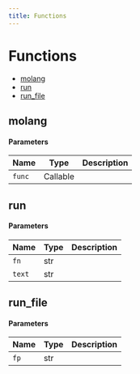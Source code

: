 ```yaml
---
title: Functions
---
```


# Functions

- [molang](#molang)
- [run](#run)
- [run_file](#run-file)

## molang

#### Parameters

| Name | Type     | Description |
| ---- | -------- | ----------- |
| `func` | Callable |             |

## run

#### Parameters

| Name | Type | Description |
| ---- | ---- | ----------- |
| `fn`   | str  |             |
| `text` | str  |             |

## run_file

#### Parameters

| Name | Type | Description |
| ---- | ---- | ----------- |
| `fp`   | str  |             |
